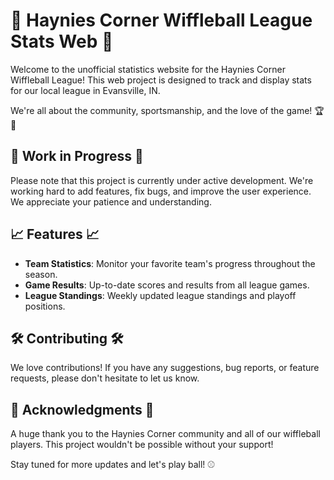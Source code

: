 # 🎾 Haynies Corner Wiffleball League Stats Web 🎾

Welcome to the unofficial statistics website for the Haynies Corner Wiffleball League! This web project is designed to track and display stats for our local league in Evansville, IN.

We're all about the community, sportsmanship, and the love of the game! 🏆🏅

## 🚧 Work in Progress 🚧

Please note that this project is currently under active development. We're working hard to add features, fix bugs, and improve the user experience. We appreciate your patience and understanding.

## 📈 Features 📈


* **Team Statistics**: Monitor your favorite team's progress throughout the season.
* **Game Results**: Up-to-date scores and results from all league games.
* **League Standings**: Weekly updated league standings and playoff positions.

## 🛠️ Contributing 🛠️

We love contributions! If you have any suggestions, bug reports, or feature requests, please don't hesitate to let us know.

## 🎉 Acknowledgments 🎉

A huge thank you to the Haynies Corner community and all of our wiffleball players. This project wouldn't be possible without your support!

Stay tuned for more updates and let's play ball! ⚾
